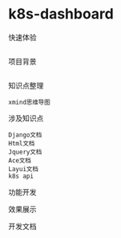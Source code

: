 # k8s-dashboard

快速体验
```text

```

项目背景
```text

```

知识点整理
```text
xmind思维导图
```


涉及知识点
```text
Django文档
Html文档
Jquery文档
Ace文档
Layui文档
k8s api
```

功能开发


效果展示


开发文档
```text

```










